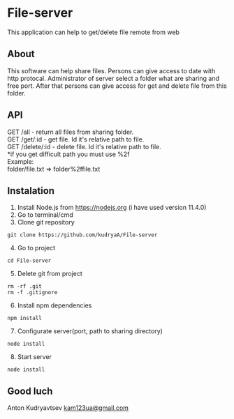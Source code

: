 # File-server
This application can help to get/delete file remote from web

## About
This software can help share files. Persons can give access to date with http protocal. Administrator of server select a folder what are sharing and free port. After that persons can give access for get and delete file from this folder.

## API
GET /all - return all files from sharing folder. <br>
GET /get/:id - get file. Id it's relative path to file. <br>
GET /delete/:id - delete file. Id it's relative path to file. <br>
*if you get difficult path you must use %2f<br>
Example: <br>
folder/file.txt => folder%2ffile.txt

## Instalation
1. Install Node.js from https://nodejs.org (i have used version 11.4.0)<br>
2. Go to terminal/cmd <br>
3. Clone git repository <br>
```
git clone https://github.com/kudryaA/File-server
```
4. Go to project
```
cd File-server
```
5. Delete git from project
```
rm -rf .git
rm -f .gitignore
```
6. Install npm dependencies
```
npm install
```
7. Configurate server(port, path to sharing directory)
```
node install
```
8. Start server
```
node install
```
## Good luch
Anton Kudryavtsev kam123ua@gmail.com
